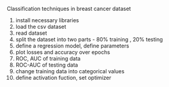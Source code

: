 Classification techniques in breast cancer dataset
1. install necessary libraries
2. load the csv dataset
3. read dataset
4. split the dataset into two parts - 80% training , 20% testing
5. define a regression model, define parameters
6. plot losses and accuracy over epochs
7. ROC, AUC of training data
8. ROC-AUC of testing data
9. change training data into categorical values
10. define activation fuction, set optimizer

